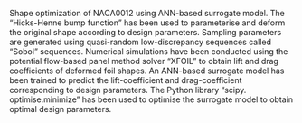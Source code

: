 Shape optimization of NACA0012 using ANN-based surrogate model. 
The “Hicks-Henne bump function” has been used to parameterise and deform the original shape according to design parameters. 
Sampling parameters are generated using quasi-random low-discrepancy sequences called “Sobol” sequences. 
Numerical simulations have been conducted using the potential flow-based panel method solver “XFOIL” to obtain lift and drag coefficients of deformed foil shapes. 
An ANN-based surrogate model has been trained to predict the lift-coefficient and drag-coefficient corresponding to design parameters. 
The Python library “scipy. optimise.minimize” has been used to optimise the surrogate model to obtain optimal design parameters. 

